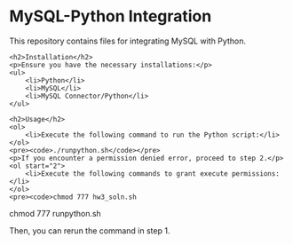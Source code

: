 <!DOCTYPE html>
<html lang="en">
<head>
    <meta charset="UTF-8">
    <meta name="viewport" content="width=device-width, initial-scale=1.0">
    <title>MySQL-Python Integration</title>
</head>
<body>
    <h1>MySQL-Python Integration</h1>
    <p>This repository contains files for integrating MySQL with Python.</p>

    <h2>Installation</h2>
    <p>Ensure you have the necessary installations:</p>
    <ul>
        <li>Python</li>
        <li>MySQL</li>
        <li>MySQL Connector/Python</li>
    </ul>

    <h2>Usage</h2>
    <ol>
        <li>Execute the following command to run the Python script:</li>
    </ol>
    <pre><code>./runpython.sh</code></pre>
    <p>If you encounter a permission denied error, proceed to step 2.</p>
    <ol start="2">
        <li>Execute the following commands to grant execute permissions:</li>
    </ol>
    <pre><code>chmod 777 hw3_soln.sh
chmod 777 runpython.sh</code></pre>
    <p>Then, you can rerun the command in step 1.</p>
</body>
</html>

